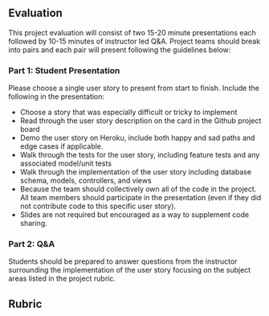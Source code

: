 ## Evaluation

This project evaluation will consist of two 15-20 minute presentations each followed by 10-15 minutes of instructor led Q&A. Project teams should break into pairs and each pair will present following the guidelines below:

### Part 1: Student Presentation

Please choose a single user story to present from start to finish. Include the following in the presentation:

- Choose a story that was especially difficult or tricky to implement  
- Read through the user story description on the card in the Github project board
- Demo the user story on Heroku, include both happy and sad paths and edge cases if applicable.
- Walk through the tests for the user story, including feature tests and any associated model/unit tests 
- Walk through the implementation of the user story including database schema, models, controllers, and views
- Because the team should collectively own all of the code in the project. All team members should participate in the presentation (even if they did not contribute code to this specific user story). 
- Slides are not required but encouraged as a way to supplement code sharing. 

### Part 2: Q&A

Students should be prepared to answer questions from the instructor surrounding the implementation of the user story focusing on the subject areas listed in the project rubric. 

## Rubric

